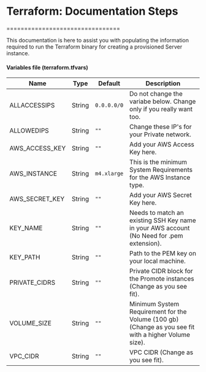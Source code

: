 # Terraform: Documentation Steps
================================

This documentation is here to assist you with populating the information required to run the Terraform binary for creating a provisioned Server instance.


#### Variables file (terraform.tfvars)
|Name  |Type  |Default|Description|
|------|------|-------|-----------|
|ALLACCESSIPS|String|`0.0.0.0/0`|Do not change the variabe below. Change only if you really want too.|
|ALLOWEDIPS|String|`""`|Change these IP's for your Private network.|
|AWS_ACCESS_KEY|String|`""`|Add your AWS Access Key here.|
|AWS_INSTANCE|String|`m4.xlarge`|This is the minimum System Requirements for the AWS Instance type.|
|AWS_SECRET_KEY|String|`""`|Add your AWS Secret Key here.|
|KEY_NAME|String|`""`|Needs to match an existing SSH Key name in your AWS account (No Need for .pem extension).|
|KEY_PATH|String|`""`|Path to the PEM key on your local machine.|
|PRIVATE_CIDRS|String|`""`|Private CIDR block for the Promote instances (Change as you see fit).|
|VOLUME_SIZE|String|`""`|Minimum System Requirement for the Volume (100 gb) (Change as you see fit with a higher Volume size).|
|VPC_CIDR|String|`""`|VPC CIDR (Change as you see fit).|